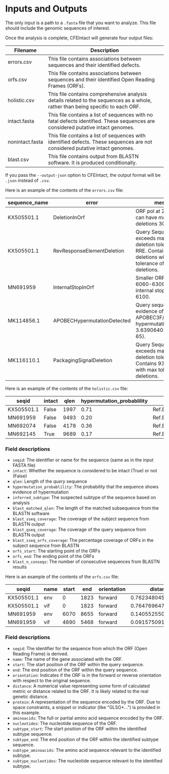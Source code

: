 
# Inputs and Outputs

The only input is a path to a `.fasta` file that you want to analyze.
This file should include the genomic sequences of interest.

Once the analysis is complete, CFEIntact will generate four output files:

| Filename        | Description                                                                                                                      |
|-----------------|----------------------------------------------------------------------------------------------------------------------------------|
| errors.csv      | This file contains associations between sequences and their identified defects.                                                  |
| orfs.csv        | This file contains associations between sequences and their identified Open Reading Frames (ORFs).                               |
| holistic.csv    | This file contains comprehensive analysis details related to the sequences as a whole, rather than being specific to each ORF.   |
| intact.fasta    | This file contains a list of sequences with no fatal defects identified. These sequences are considered putative intact genomes. |
| nonintact.fasta | This file contains a list of sequences with identified defects. These sequences are not considered putative intact genomes.      |
| blast.csv       | This file contains output from BLASTN software. It is produced conditionally.                                                    |

If you pass the `--output-json` option to CFEIntact, the output format will be `.json` instead of `.csv`.

Here is an example of the contents of the `errors.csv` file:

| sequence_name | error                       | message                                                                                                             | orf |
|---------------|-----------------------------|---------------------------------------------------------------------------------------------------------------------|-----|
| KX505501.1    | DeletionInOrf               | ORF pol at 2084-5096 can have maximum deletions 30, got 2892.                                                       | pol |
| KX505501.1    | RevResponseElementDeletion  | Query Sequence exceeds maximum deletion tolerance in RRE. Contains 35 deletions with max tolerance of 20 deletions. |     |
| MN691959      | InternalStopInOrf           | Smaller ORF vpu at 6060-6309 contains an internal stop codon at 6100.                                               | vpu |
| MK114856.1    | APOBECHypermutationDetected | Query sequence shows evidence of APOBEC3F/G-mediated hypermutation (p = 3.639064030015132e-65).                     |     |
| MK116110.1    | PackagingSignalDeletion     | Query Sequence exceeds maximum deletion tolerance in PSI. Contains 93 deletions with max tolerance of 10 deletions. |     |

Here is an example of the contents of the `holistic.csv` file:

| seqid      | intact | qlen | hypermutation_probablility | inferred_subtype                     | blast_matched_qlen | blast_sseq_coverage | blast_qseq_coverage | blast_sseq_orfs_coverage | orfs_start | orfs_end | blast_n_conseqs |
|------------|--------|------|----------------------------|--------------------------------------|--------------------|---------------------|---------------------|--------------------------|------------|----------|-----------------|
| KX505501.1 | False  | 1997 | 0.71                       | Ref.B.FR.83.HXB2_LAI_IIIB_BRU.K03455 | 1997               | 0.25                | 1.22                | 0.18                     | 789        | 8793     | 4               |
| MN691959   | False  | 9493 | 0.20                       | Ref.B.FR.83.HXB2_LAI_IIIB_BRU.K03455 | 9493               | 1.08                | 1.11                | 1                        | 789        | 8793     | 3               |
| MN692074   | False  | 4178 | 0.36                       | Ref.B.FR.83.HXB2_LAI_IIIB_BRU.K03455 | 4178               | 0.50                | 1.17                | 0.41                     | 789        | 8793     | 4               |
| MN692145   | True   | 9689 | 0.17                       | Ref.B.FR.83.HXB2_LAI_IIIB_BRU.K03455 | 9689               | 1.13                | 1.13                | 1                        | 789        | 8793     | 3               |

### Field descriptions

- `seqid`: The identifier or name for the sequence (same as in the input FASTA file)
- `intact`: Whether the sequence is considered to be intact (True) or not (False)
- `qlen`: Length of the _query_ sequence
- `hypermutation_probablility`: The probability that the sequence shows evidence of hypermutation
- `inferred_subtype`: The suspected subtype of the sequence based on analysis
- `blast_matched_qlen`: The length of the matched subsequence from the BLASTN software
- `blast_sseq_coverage`: The coverage of the subject sequence from BLASTN output
- `blast_qseq_coverage`: The coverage of the query sequence from BLASTN output
- `blast_sseq_orfs_coverage`: The percentage coverage of ORFs in the subject sequence from BLASTN
- `orfs_start`: The starting point of the ORFs
- `orfs_end`: The ending point of the ORFs
- `blast_n_conseqs`: The number of consecutive sequences from BLASTN results

Here is an example of the contents of the `orfs.csv` file:

| seqid      | name | start | end  | orientation | distance            | protein | aminoacids | nucleotides | subtype_start | subtype_end | subtype_aminoacids | subtype_nucleotides |
|------------|------|-------|------|-------------|---------------------|---------|------------|-------------|---------------|-------------|--------------------|---------------------|
| KX505501.1 | env  | 0     | 1823 | forward     | 0.7623480451210163  | MGAR... | GLSG*...   | GGTCT...    | 6223          | 8793        | MRVKE...           | ATGAG...            |
| KX505501.1 | vif  | 0     | 1823 | forward     | 0.7647696476964769  | MGAR... | GLSG*...   | GGTCT...    | 5040          | 5618        | MENR...            | ATGG...             |
| MN691959   | env  | 6070  | 8655 | forward     | 0.1405525502318391  | MRVK... | MRVK...    | ATGAG...    | 6223          | 8793        | MRVKE...           | ATGAG...            |
| MN691959   | vif  | 4890  | 5468 | forward     | 0.09157509157509158 | MENR... | MENR...    | ATGG...     | 5040          | 5618        | MENR...            | ATGG...             |

### Field descriptions

- `seqid`: The identifier for the sequence from which the ORF (Open Reading Frame) is derived.
- `name`: The name of the gene associated with the ORF.
- `start`: The start position of the ORF within the query sequence.
- `end`: The end position of the ORF within the query sequence.
- `orientation`: Indicates if the ORF is in the forward or reverse orientation with respect to the original sequence.
- `distance`: A numerical value representing some form of calculated metric or distance related to the ORF. It is likely related to the real genetic distance.
- `protein`: A representation of the sequence encoded by the ORF.  Due to space constraints, a snippet or indicator (like "GLSG*...") is provided in this example.
- `aminoacids`: The full or partial amino acid sequence encoded by the ORF.
- `nucleotides`: The nucleotide sequence of the ORF.
- `subtype_start`: The start position of the ORF within the identified subtype sequence.
- `subtype_end`: The end position of the ORF within the identified subtype sequence.
- `subtype_aminoacids`: The amino acid sequence relevant to the identified subtype.
- `subtype_nucleotides`: The nucleotide sequence relevant to the identified subtype.
